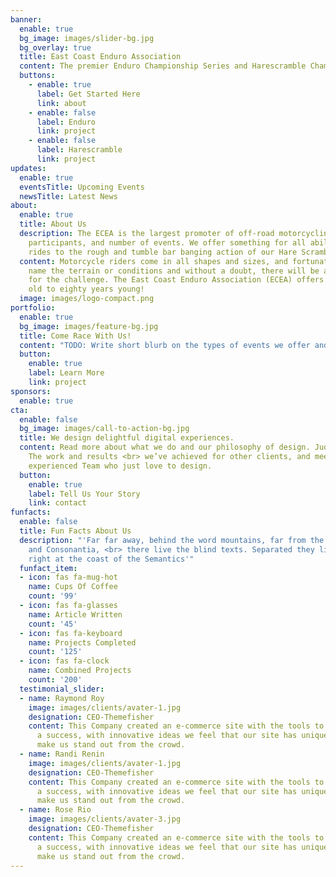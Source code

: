 ```yaml
---
banner:
  enable: true
  bg_image: images/slider-bg.jpg
  bg_overlay: true
  title: East Coast Enduro Association
  content: The premier Enduro Championship Series and Harescramble Championship Series in the mid-Atlantic
  buttons:
    - enable: true
      label: Get Started Here
      link: about
    - enable: false
      label: Enduro 
      link: project
    - enable: false
      label: Harescramble
      link: project
updates:
  enable: true
  eventsTitle: Upcoming Events
  newsTitle: Latest News
about:
  enable: true
  title: About Us
  description: The ECEA is the largest promoter of off-road motorcycling in the United States in terms of membership,
    participants, and number of events. We offer something for all abilities and ages; from non-competitive trail
    rides to the rough and tumble bar banging action of our Hare Scrambles.
  content: Motorcycle riders come in all shapes and sizes, and fortunately there are bikes and events to suit all of us. You
    name the terrain or conditions and without a doubt, there will be a motorcycle fit for the task and a rider ready
    for the challenge. The East Coast Enduro Association (ECEA) offers something great for everyone from four years
    old to eighty years young! 
  image: images/logo-compact.png
portfolio:
  enable: true
  bg_image: images/feature-bg.jpg
  title: Come Race With Us!
  content: "TODO: Write short blurb on the types of events we offer and give direction for more info" 
  button:
    enable: true
    label: Learn More
    link: project
sponsors:
  enable: true
cta:
  enable: false
  bg_image: images/call-to-action-bg.jpg
  title: We design delightful digital experiences.
  content: Read more about what we do and our philosophy of design. Judge for yourself
    The work and results <br> we’ve achieved for other clients, and meet our highly
    experienced Team who just love to design.
  button:
    enable: true
    label: Tell Us Your Story
    link: contact
funfacts:
  enable: false
  title: Fun Facts About Us
  description: "'Far far away, behind the word mountains, far from the countries Vokalia
    and Consonantia, <br> there live the blind texts. Separated they live in Bookmarksgrove
    right at the coast of the Semantics'"
  funfact_item:
  - icon: fas fa-mug-hot
    name: Cups Of Coffee
    count: '99'
  - icon: fas fa-glasses
    name: Article Written
    count: '45'
  - icon: fas fa-keyboard
    name: Projects Completed
    count: '125'
  - icon: fas fa-clock
    name: Combined Projects
    count: '200'
  testimonial_slider:
  - name: Raymond Roy
    image: images/clients/avater-1.jpg
    designation: CEO-Themefisher
    content: This Company created an e-commerce site with the tools to make our business
      a success, with innovative ideas we feel that our site has unique elements that
      make us stand out from the crowd.
  - name: Randi Renin
    image: images/clients/avater-1.jpg
    designation: CEO-Themefisher
    content: This Company created an e-commerce site with the tools to make our business
      a success, with innovative ideas we feel that our site has unique elements that
      make us stand out from the crowd.
  - name: Rose Rio
    image: images/clients/avater-3.jpg
    designation: CEO-Themefisher
    content: This Company created an e-commerce site with the tools to make our business
      a success, with innovative ideas we feel that our site has unique elements that
      make us stand out from the crowd.
---
```


